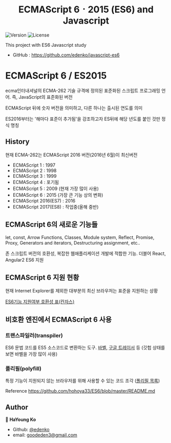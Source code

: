 <h1 align="center">ECMAScript 6ㆍ2015 (ES6) and Javascript</h1>
<p>
  <img alt="Version" src="https://img.shields.io/badge/version-0.5.0-blue.svg?cacheSeconds=2592000" />
  <img alt="License" src="https://img.shields.io/badge/License-MIT-yellow.svg"/>
</p>

This project with ES6 Javascript study
* GitHub : https://github.com/edenko/javascript-es6


# ECMAScript 6 / ES2015
ecma인터내셔널의 ECMA-262 기술 규격에 정의된 표준화된 스크립트 프로그래밍 언어. 즉, JavaScript의 표준화된 버전

ECMAScript 뒤에 숫자 버전을 의미하고, 다른 하나는 출시된 연도를 의미

ES2016부터는 '해마다 표준이 추가됨'을 강조하고자 ES뒤에 해당 년도를 붙인 것만 정식 명칭

## History
현재 ECMA-262는 ECMAScript 2016 버전(2016년 6월)이 최신버전

* ECMAScript 1 : 1997
* ECMAScript 2 : 1998
* ECMAScript 3 : 1999
* ECMAScript 4 : 포기됨
* ECMAScript 5 : 2009 (현재 가장 많이 사용)
* ECMAScript 6 : 2015 (가장 큰 기능 상의 변화)
* ECMAScript 2016(ES7) : 2016
* ECMAScript 2017(ES8) : 작업중(올해 중반)

## ECMAScript 6의 새로운 기능들
let, const, Arrow Functions, Classes, Module system, Reflect, Promise, Proxy, Generators and iterators, Destructuring assignment, etc..

존 스크립트 버전의 호환성, 복잡한 웹애플리케이션 개발에 적합한 기능. 더블어 React, Angular2 ES6 지원

## ECMAScript 6 지원 현황
현재 Internet Explorer를 제외한 대부분의 최신 브라우저는 표준을 지원하는 상황
<!-- <img src="img/compat-table.png" alt=""> -->
<a href="https://kangax.github.io/compat-table/es6/" target="_blank">ES6기능 지원여부 호환성 표(칸자스)</a>

## 비호환 엔진에서 ECMAScript 6 사용
### 트랜스파일러(transpiler)
ES6 문법 코드를 ES5 소스코드로 변환하는 도구. <a href="https://babeljs.io/" target="_blank">바벨</a>, <a href="https://github.com/google/traceur-compiler" target="_blank">구글 트레이서</a> 등 (깃헙 상태를 보면 바벨을 가장 많이 사용)
### 폴리필(polyfill)
특정 기능이 지원되지 않는 브라우저를 위해 사용할 수 있는 코드 조각 (<a href="https://github.com/Modernizr/Modernizr/wiki/HTML5-Cross-Browser-Polyfills#ecmascript" target="_blank">폴리필 목록</a>)


Reference
https://github.com/hohoya33/ES6/blob/master/README.md


## Author
👤 **HaYoung Ko**

* Github: [@edenko](https://github.com/edenko)
* email: goodeden3@gmail.com
